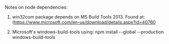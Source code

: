 Notes on node dependencies:

1.  win32com package depends on MS Build Tools 2013.
    Found at: (https://www.microsoft.com/en-us/download/details.aspx?id=40760

2.  Microsoft's windows-build-tools using:
    npm install --global --production windows-build-tools